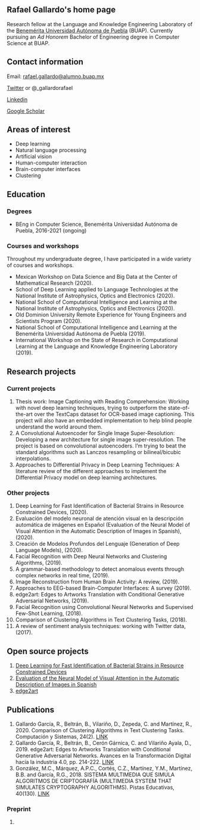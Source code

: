 ## Rafael Gallardo's home page

Research fellow at the Language and Knowledge Engineering Laboratory of the [Benemérita Universidad Autónoma de Puebla](https://www.buap.mx/) (BUAP). Currently pursuing an *Ad Honorem* Bachelor of Engineering degree in Computer Science at BUAP.

## Contact information
Email: rafael.gallardo@alumno.buap.mx

[Twitter](https://twitter.com/_gallardorafael) or @_gallardorafael

[Linkedin](https://www.linkedin.com/in/gallardo-garcia-r/)

[Google Scholar](https://scholar.google.com/citations?user=OGxJCHoAAAAJ)

## Areas of interest
- Deep learning
- Natural language processing
- Artificial vision
- Human-computer interaction
- Brain-computer interfaces
- Clustering

## Education

### Degrees
- BEng in Computer Science, Benemérita Universidad Autónoma de Puebla, 2016-2021 (ongoing)

### Courses and workshops
Throughout my undergraduate degree, I have participated in a wide variety of courses and workshops.

- Mexican Workshop on Data Science and Big Data at the Center of
Mathematical Research (2020).
- School of Deep Learning applied to Language Technologies at the
National Institute of Astrophysics, Optics and Electronics (2020).
- National School of Computational Intelligence and Learning at the
National Institute of Astrophysics, Optics and Electronics (2020).
- Old Dominion University Remote Experience for Young Engineers
and Scientists Program (2020).
- National School of Computational Intelligence and Learning at the
Benemérita Universidad Autónoma de Puebla (2019).
- International Workshop on the State of Research in Computational
Learning at the Language and Knowledge Engineering Laboratory
(2019).

## Research projects

### Current projects
1. Thesis work: Image Captioning with Reading Comprehension: Working with novel deep learning techniques, trying to outperform the
state-of-the-art over the TextCaps dataset for OCR-based image captioning. This project will also have an embedded implementation to help blind people understand the world around them.
2. A Convolutional Autoencoder for Single Image Super-Resolution: Developing a new architecture for single image super-resolution. The
project is based on convolutional autoencoders. I’m trying to beat the standard algorithms such as Lanczos resampling or bilineal/bicubic interpolations.
3. Approaches to Differential Privacy in Deep Learning Techniques: A literature review of the different approaches to implement the
Differential Privacy model on deep learning architectures.

### Other projects
1. Deep Learning for Fast Identification of Bacterial Strains in Resource Constrained Devices, (2020).
2. Evaluación del modelo neuronal de atención visual en la descripción automática de imágenes en Español (Evaluation of the Neural Model of Visual Attention in the Automatic Description of Images in Spanish), (2020).
3. Creación de Modelos Profundos del Lenguaje (Generation of Deep Language Models), (2020).
4. Facial Recognition with Deep Neural Networks and Clustering Algorithms, (2019).
5. A grammar-based methodology to detect anomalous events through complex networks in real time, (2019).
6. Image Reconstruction from Human Brain Activity: A review, (2019).
7. Approaches to EEG-based Brain-Computer Interfaces: A survey (2019).
8. edge2art: Edges to Artworks Translation with Conditional Generative Adversarial Networks, (2019).
9. Facial Recognition using Convolutional Neural Networks and Supervised Few-Shot Learning, (2018).
10. Comparison of Clustering Algorithms in Text Clustering Tasks, (2018).
11. A review of sentiment analysis techniques: working with Twitter data, (2017).

## Open source projects
1. [Deep Learning for Fast Identification of Bacterial Strains in Resource Constrained Devices](https://github.com/gallardorafael/bacterialidentification)
2. [Evaluation of the Neural Model of Visual Attention in the Automatic Description of Images in Spanish](https://github.com/gallardorafael/ShowAttendTell_Flickr8k_Spanish)
3. [edge2art](https://github.com/gallardorafael/edge2art)

## Publications
1. Gallardo García, R., Beltrán, B., Vilariño, D., Zepeda, C. and Martínez, R., 2020. Comparison of Clustering Algorithms in Text Clustering Tasks. Computación y Sistemas, 24(2). [LINK](https://cys.cic.ipn.mx/ojs/index.php/CyS/article/view/3369)
2. Gallardo García, R., Beltrán, B., Cerón Gárnica, C. and Vilariño Ayala, D., 2019. edge2art: Edges to Artworks Translation with Conditional Generative Adversarial Networks. Avances en la Transformación Digital hacia la industria 4.0, pp. 214-222. [LINK](http://www.aniei.org.mx/Archivos/Memorias/Libro_Electronico_CNCIIC2019.pdf)
3. González, M.C., Márquez, A.P.C., Cortés, C.Z., Martínez, Y.M., Martínez, B.B. and García, R.G., 2018. SISTEMA MULTIMEDIA QUE SIMULA ALGORITMOS DE CRIPTOGRAFÍA (MULTIMEDIA SYSTEM THAT SIMULATES CRYPTOGRAPHY ALGORITHMS). Pistas Educativas, 40(130). [LINK](http://www.itc.mx/ojs/index.php/pistas/article/view/1668)

### Preprint
1. 
